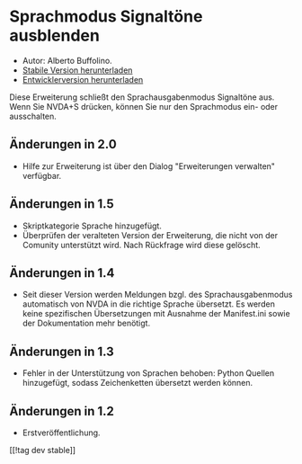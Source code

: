 # Sprachmodus Signaltöne ausblenden #
*	 Autor: Alberto Buffolino.
*	 [Stabile Version herunterladen][1]
*	 [Entwicklerversion herunterladen][2]

Diese Erweiterung schließt den Sprachausgabenmodus Signaltöne aus. Wenn Sie
NVDA+S drücken, können Sie nur den Sprachmodus ein- oder ausschalten.

## Änderungen in 2.0 ##
*	 Hilfe zur Erweiterung ist über den Dialog "Erweiterungen verwalten"
   verfügbar.

## Änderungen in 1.5 ##
*	 Skriptkategorie Sprache hinzugefügt.
*	 Überprüfen der veralteten Version der Erweiterung, die nicht von der
   Comunity unterstützt wird. Nach Rückfrage wird diese gelöscht.

## Änderungen in 1.4 ##
*	 Seit dieser Version werden Meldungen bzgl. des Sprachausgabenmodus
   automatisch von NVDA in die richtige Sprache übersetzt. Es werden keine
   spezifischen Übersetzungen mit Ausnahme der Manifest.ini sowie der
   Dokumentation mehr benötigt.

## Änderungen in 1.3 ##
*	 Fehler in der Unterstützung von Sprachen behoben: Python Quellen
   hinzugefügt, sodass Zeichenketten übersetzt werden können.

## Änderungen in 1.2 ##
*	 Erstveröffentlichung.

[[!tag dev stable]]

[1]: https://addons.nvda-project.org/files/get.php?file=nb

[2]: https://addons.nvda-project.org/files/get.php?file=nb-dev
